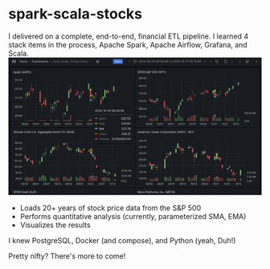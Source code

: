 # spark-scala-stocks

I delivered on a complete, end-to-end, financial ETL pipeline. I learned 4 stack items in the process, Apache Spark, Apache Airflow, Grafana, and Scala.
<img src="https://github.com/dev-michael-schmidt/spark-scala-stocks/blob/master/4_grid_example.png" width="960px" height="auto">

- Loads 20+ years of stock price data from the S&P 500
- Performs quantitative analysis (currently, parameterized SMA, EMA)
- Visualizes the results

I knew PostgreSQL, Docker (and compose), and Python (yeah, Duh!)

Pretty nifty? There's more to come!
